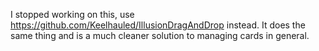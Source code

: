 I stopped working on this, use https://github.com/Keelhauled/IllusionDragAndDrop instead. It does the same thing and is a much cleaner solution to managing cards in general.
